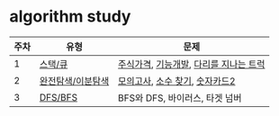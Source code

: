 # algorithm study

| 주차 | 유형 | 문제 |
| - | ----- |  ------ |
| 1| [스택/큐](https://github.com/uyggnodkrap/algorithm/blob/43910bab083682bd23486c08f8982fd92288c621/algorithmstudy/01week/intro.py)| [주식가격](https://github.com/uyggnodkrap/algorithm/blob/9bd589ce0c8dd97e7e89f841ff5a8545dad3669d/algorithmstudy/01week/prgm42584.md), [기능개발](https://github.com/uyggnodkrap/algorithm/blob/4d8e761f8e222a97e63f1bb5503ea7c174ad037a/algorithmstudy/01week/prgm42586.md), [다리를 지나는 트럭](https://github.com/uyggnodkrap/algorithm/blob/54f1f7ee1282572d4ce880f9149aa9ad28751f07/algorithmstudy/01week/prgm42583.md) | 
| 2 | [완전탐색/이분탐색](https://www.notion.so/pdg0526/f695134f50fa488196ea2a90417f847c) | [모의고사](https://github.com/uyggnodkrap/algorithm/blob/977e9bde2b7befa07578e050735333b980085770/algorithmstudy/02week/prgm42840.md), [소수 찾기](https://github.com/uyggnodkrap/algorithm/blob/977e9bde2b7befa07578e050735333b980085770/algorithmstudy/02week/prgm42839.md), [숫자카드2](https://github.com/uyggnodkrap/algorithm/blob/977e9bde2b7befa07578e050735333b980085770/algorithmstudy/02week/boj10816.md) | 
| 3 | [DFS/BFS](https://pdg0526.notion.site/DFS-BFS-f695134f50fa488196ea2a90417f847c) | BFS와 DFS, 바이러스, 타겟 넘버 |